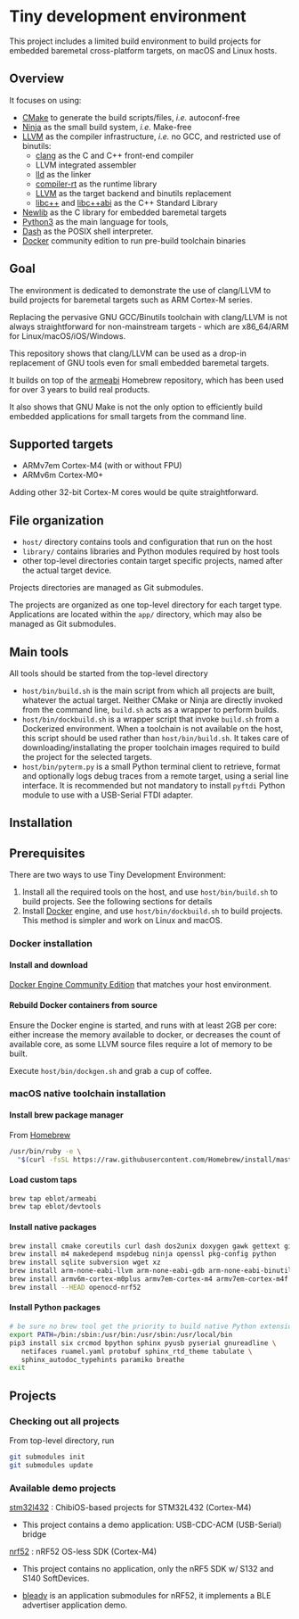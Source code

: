 # Tiny development environment

This project includes a limited build environment to build projects for
embedded baremetal cross-platform targets, on macOS and Linux hosts.

## Overview

It focuses on using:

 * [CMake](https://cmake.org) to generate the build scripts/files,
   *i.e.* autoconf-free
 * [Ninja](https://ninja-build.org) as the small build system,
   *i.e.* Make-free
 * [LLVM](https://llvm.org) as the compiler infrastructure,
   *i.e.* no GCC, and restricted use of binutils:
     - [clang](http://clang.llvm.org) as the C and C++ front-end compiler
     - LLVM integrated assembler
     - [lld](http://lld.llvm.org) as the linker
     - [compiler-rt](https://compiler-rt.llvm.org) as the runtime library
     - [LLVM](https://llvm.org) as the target backend and binutils replacement
     - [libc++](http://libcxx.llvm.org) and
       [libc++abi](http://libcxxabi.llvm.org) as the C++ Standard Library
 * [Newlib](http://www.sourceware.org/newlib/) as the C library for embedded
   baremetal targets
 * [Python3](https://www.python.org/) as the main language for tools,
 * [Dash](https://git.kernel.org/pub/scm/utils/dash/dash.git) as the POSIX
    shell interpreter.
 * [Docker](https://www.docker.com/products/container-runtime) community
   edition to run pre-build toolchain binaries

## Goal

The environment is dedicated to demonstrate the use of clang/LLVM to build
projects for baremetal targets such as ARM Cortex-M series.

Replacing the pervasive GNU GCC/Binutils toolchain with clang/LLVM is not
always straightforward for non-mainstream targets - which are x86_64/ARM for
Linux/macOS/iOS/Windows.

This repository shows that clang/LLVM can be used as a drop-in replacement of
GNU tools even for small embedded baremetal targets.

It builds on top of the [armeabi](https://github.com/eblot/homebrew-armeabi)
Homebrew repository, which has been used for over 3 years to build real
products.

It also shows that GNU Make is not the only option to efficiently build
embedded applications for small targets from the command line.

## Supported targets

 * ARMv7em Cortex-M4 (with or without FPU)
 * ARMv6m Cortex-M0+

 Adding other 32-bit Cortex-M cores would be quite straightforward.

## File organization

 * `host/` directory contains tools and configuration that run on the host
 * `library/` contains libraries and Python modules required by host tools
 * other top-level directories contain target specific projects, named after
   the actual target device.

Projects directories are managed as Git submodules.

The projects are organized as one top-level directory for each target type.
Applications are located within the `app/` directory, which may also be
managed as Git submodules.

## Main tools

All tools should be started from the top-level directory

 * `host/bin/build.sh` is the main script from which all projects are built,
    whatever the actual target. Neither CMake or Ninja are directly invoked
    from the command line, `build.sh` acts as a wrapper to perform builds.
 * `host/bin/dockbuild.sh` is a wrapper script that invoke `build.sh` from a
    Dockerized environment. When a toolchain is not available on the host, this
    script should be used rather than `host/bin/build.sh`. It takes care of
    downloading/installating the proper toolchain images required to build
    the project for the selected targets.
 * `host/bin/pyterm.py` is a small Python terminal client to retrieve, format
    and optionally logs debug traces from a remote target, using a serial line
    interface. It is recommended but not mandatory to install `pyftdi` Python
    module to use with a USB-Serial FTDI adapter.

## Installation

## Prerequisites

There are two ways to use Tiny Development Environment:

  1. Install all the required tools on the host, and use `host/bin/build.sh` to
     build projects. See the following sections for details
  2. Install [Docker](https://www.docker.com/products/container-runtime)
     engine, and use `host/bin/dockbuild.sh` to build projects. This method is
     simpler and work on Linux and macOS.

### Docker installation

#### Install and download

[Docker Engine Community Edition](https://hub.docker.com/search/?type=edition&offering=community)
that matches your host environment.

#### Rebuild Docker containers from source

Ensure the Docker engine is started, and runs with at least 2GB per core:
either increase the memory available to docker, or decreases the count of
available core, as some LLVM source files require a lot of memory to be built.

Execute `host/bin/dockgen.sh` and grab a cup of coffee.

### macOS native toolchain installation

#### Install brew package manager

From [Homebrew](https://brew.sh)

````sh
/usr/bin/ruby -e \
  "$(curl -fsSL https://raw.githubusercontent.com/Homebrew/install/master/install)"
````

#### Load custom taps

````sh
brew tap eblot/armeabi
brew tap eblot/devtools
````

#### Install native packages

````sh
brew install cmake coreutils curl dash dos2unix doxygen gawk gettext git
brew install m4 makedepend mspdebug ninja openssl pkg-config python
brew install sqlite subversion wget xz
brew install arm-none-eabi-llvm arm-none-eabi-gdb arm-none-eabi-binutils
brew install armv6m-cortex-m0plus armv7em-cortex-m4 armv7em-cortex-m4f
brew install --HEAD openocd-nrf52
````

#### Install Python packages

````sh
# be sure no brew tool get the priority to build native Python extensions
export PATH=/bin:/sbin:/usr/bin:/usr/sbin:/usr/local/bin
pip3 install six crcmod bpython sphinx pyusb pyserial gnureadline \
   netifaces ruamel.yaml protobuf sphinx_rtd_theme tabulate \
   sphinx_autodoc_typehints paramiko breathe
exit
````

## Projects

### Checking out all projects

From top-level directory, run

````sh
git submodules init
git submodules update
````

### Available demo projects

 [stm32l432](https://github.com/eblot/tde-stm32l432.git)
 : ChibiOS-based projects for STM32L432 (Cortex-M4)

  * This project contains a demo application: USB-CDC-ACM (USB-Serial) bridge

 [nrf52](https://github.com/eblot/tde-nrf52.git)
 : nRF52 OS-less SDK (Cortex-M4)

  * This project contains no application, only the nRF5 SDK w/ S132 and S140
    SoftDevices.

  * [bleadv](https://github.com/eblot/tde-nrf52-bleadv.git) is an application
    submodules for nRF52, it implements a BLE advertiser application demo.